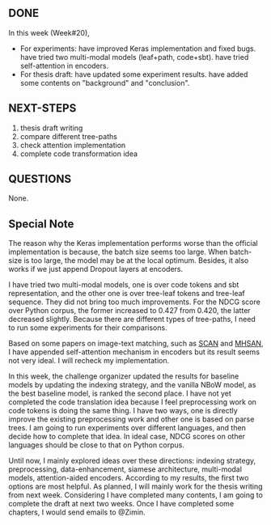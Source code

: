## DONE

In this week (Week#20),

- For experiments: have improved Keras implementation and fixed bugs. have tried two multi-modal models (leaf+path, code+sbt). have tried self-attention in encoders.
- For thesis draft: have updated some experiment results. have added some contents on "background" and "conclusion".

## NEXT-STEPS

1. thesis draft writing
2. compare different tree-paths
3. check attention implementation
4. complete code transformation idea

## QUESTIONS

None.

## Special Note

The reason why the Keras implementation performs worse than the official implementation is because, the batch size seems too large. When batch-size is too large, the model may be at the local optimum. Besides, it also works if we just append Dropout layers at encoders.

I have tried two multi-modal models, one is over code tokens and sbt representation, and the other one is over tree-leaf tokens and tree-leaf sequence. They did not bring too much improvements. For the NDCG score over Python corpus, the former increased to 0.427 from 0.420, the latter decreased slightly. Because there are different types of tree-paths, I need to run some experiments for their comparisons.

Based on some papers on image-text matching, such as [SCAN](https://arxiv.org/abs/1803.08024) and [MHSAN](https://arxiv.org/abs/2001.03712), I have appended self-attention mechanism in encoders but its result seems not very ideal. I will recheck my implementation.

In this week, the challenge organizer updated the results for baseline models by updating the indexing strategy, and the vanilla NBoW model, as the best baseline model, is ranked the second place. I have not yet completed the code translation idea because I feel preprocessing work on code tokens is doing the same thing. I have two ways, one is directly improve the existing preprocessing work and other one is based on parse trees. I am going to run experiments over different languages, and then decide how to complete that idea. In ideal case, NDCG scores on other languages should be close to that on Python corpus.

Until now, I mainly explored ideas over these directions: indexing strategy, preprocessing, data-enhancement, siamese architecture, multi-modal models, attention-aided encoders. According to my results, the first two options are most helpful. As planned, I will mainly work for the thesis writing from next week. Considering I have completed many contents, I am going to complete the draft at next two weeks. Once I have completed some chapters, I would send emails to @Zimin.
